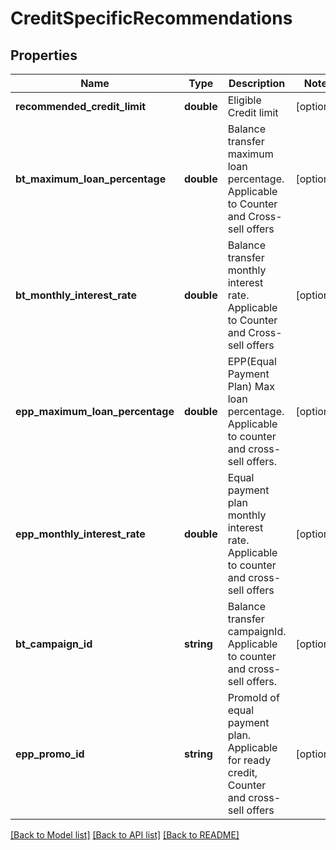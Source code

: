 # CreditSpecificRecommendations

## Properties
Name | Type | Description | Notes
------------ | ------------- | ------------- | -------------
**recommended_credit_limit** | **double** | Eligible Credit limit | [optional] 
**bt_maximum_loan_percentage** | **double** | Balance transfer maximum loan percentage. Applicable to Counter and Cross-sell offers | [optional] 
**bt_monthly_interest_rate** | **double** | Balance transfer monthly interest rate. Applicable to Counter and Cross-sell offers | [optional] 
**epp_maximum_loan_percentage** | **double** | EPP(Equal Payment Plan) Max loan percentage. Applicable to counter and cross-sell offers. | [optional] 
**epp_monthly_interest_rate** | **double** | Equal payment plan monthly interest rate. Applicable to counter and cross-sell offers | [optional] 
**bt_campaign_id** | **string** | Balance transfer campaignId. Applicable to counter and cross-sell offers. | [optional] 
**epp_promo_id** | **string** | PromoId of equal payment plan. Applicable for ready credit, Counter and cross-sell offers | [optional] 

[[Back to Model list]](../../README.md#documentation-for-models) [[Back to API list]](../../README.md#documentation-for-api-endpoints) [[Back to README]](../../README.md)

